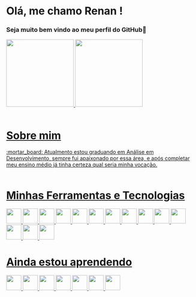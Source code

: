 # Olá, me chamo Renan !
### Seja muito bem vindo ao meu perfil do GitHub👋

<div>
<a href="https://github.com/RenanOliveiraSilva">
  <img loading="lazy" height="180em" src="https://github-readme-stats.vercel.app/api/top-langs/?username=RenanOliveiraSilva&layout=compact&langs_count=7&theme=dracula"/>
  <img loading="lazy" height="180em" src="https://github-readme-stats.vercel.app/api?username=RenanOliveiraSilva&show_icons=true&theme=dracula&include_all_commits=true&count_private=true"/>
</div>

<br>

# Sobre mim

<div>
:mortar_board: Atualmento estou graduando em Análise em Desenvolvimento, sempre fui apaixonado por essa área, e após completar meu ensino médio já tinha certeza qual seria minha vocação.

</div>

<br>

# Minhas Ferramentas e Tecnologias
<div>
  <img src="https://cdn.jsdelivr.net/gh/devicons/devicon@latest/icons/javascript/javascript-original.svg" width="40" height="40"/>
  <img src="https://cdn.jsdelivr.net/gh/devicons/devicon@latest/icons/nodejs/nodejs-original.svg" width="40" height="40"/>
  <img src="https://cdn.jsdelivr.net/gh/devicons/devicon@latest/icons/react/react-original.svg" width="40" height="40"/>
  <img src="https://cdn.jsdelivr.net/gh/devicons/devicon@latest/icons/html5/html5-original.svg" width="40" height="40"/>
  <img src="https://cdn.jsdelivr.net/gh/devicons/devicon@latest/icons/css3/css3-original.svg" width="40" height="40"/>
  <img src="https://cdn.jsdelivr.net/gh/devicons/devicon@latest/icons/bootstrap/bootstrap-original.svg" width="40" height="40"/>
  <img src="https://cdn.jsdelivr.net/gh/devicons/devicon@latest/icons/materializecss/materializecss-original.svg" width="40" height="40"/>
  <img src="https://cdn.jsdelivr.net/gh/devicons/devicon@latest/icons/git/git-original.svg" width="40" height="40"/>
  <img src="https://cdn.jsdelivr.net/gh/devicons/devicon@latest/icons/mysql/mysql-original.svg" width="40" height="40"/>
  <img src="https://cdn.jsdelivr.net/gh/devicons/devicon@latest/icons/mariadb/mariadb-original.svg" width="40" height="40"/>
  <img src="https://cdn.jsdelivr.net/gh/devicons/devicon@latest/icons/mongodb/mongodb-original-wordmark.svg" width="40" height="40"/>
  <img src="https://cdn.jsdelivr.net/gh/devicons/devicon@latest/icons/php/php-original.svg" width="40" height="40"/>
  <img src="https://cdn.jsdelivr.net/gh/devicons/devicon@latest/icons/vscode/vscode-original.svg" width="40" height="40"/>
  <img src="https://cdn.jsdelivr.net/gh/devicons/devicon@latest/icons/jetbrains/jetbrains-original.svg" width="40" height="40"/>
       
</div>

# Ainda estou aprendendo 
<div>
  <img src="https://cdn.jsdelivr.net/gh/devicons/devicon@latest/icons/python/python-original.svg" width="40" height="40"/>
  <img src="https://cdn.jsdelivr.net/gh/devicons/devicon@latest/icons/jupyter/jupyter-original-wordmark.svg" width="40" height="40"/>
  <img src="https://cdn.jsdelivr.net/gh/devicons/devicon@latest/icons/anaconda/anaconda-original.svg" width="40" height="40"/>
  <img src="https://cdn.jsdelivr.net/gh/devicons/devicon@latest/icons/java/java-original.svg" width="40" height="40"/>
  <img src="https://cdn.jsdelivr.net/gh/devicons/devicon@latest/icons/androidstudio/androidstudio-original.svg" width="40" height="40"/>
  <img src="https://cdn.jsdelivr.net/gh/devicons/devicon@latest/icons/flutter/flutter-original.svg" width="40" height="40"/>
  <img src="https://cdn.jsdelivr.net/gh/devicons/devicon@latest/icons/dart/dart-original.svg" width="40" height="40"/>
          
</div>

<br>
          

<!--
**RenanOliveiraSilva/RenanOliveiraSilva** is a ✨ _special_ ✨ repository because its `README.md` (this file) appears on your GitHub profile.

Here are some ideas to get you started:

- 🔭 I’m currently working on ...
- 🌱 I’m currently learning ...
- 👯 I’m looking to collaborate on ...
- 🤔 I’m looking for help with ...
- 💬 Ask me about ...
- 📫 How to reach me: ...
- 😄 Pronouns: ...
- ⚡ Fun fact: ...
-->

